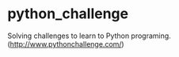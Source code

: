 # python_challenge
Solving challenges to learn to Python programing. (http://www.pythonchallenge.com/)
